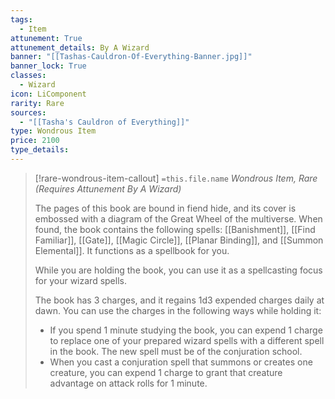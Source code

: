 ```yaml
---
tags:
  - Item
attunement: True
attunement_details: By A Wizard
banner: "[[Tashas-Cauldron-Of-Everything-Banner.jpg]]"
banner_lock: True
classes:
  - Wizard
icon: LiComponent
rarity: Rare
sources:
  - "[[Tasha's Cauldron of Everything]]"
type: Wondrous Item
price: 2100
type_details: 
---
```

>[!rare-wondrous-item-callout] `=this.file.name`
>*Wondrous Item, Rare (Requires Attunement By A Wizard)*
>
>The pages of this book are bound in fiend hide, and its cover is embossed with a diagram of the Great Wheel of the multiverse. When found, the book contains the following spells: [[Banishment]], [[Find Familiar]], [[Gate]], [[Magic Circle]], [[Planar Binding]], and [[Summon Elemental]]. It functions as a spellbook for you.
>
>While you are holding the book, you can use it as a spellcasting focus for your wizard spells.
>
>The book has 3 charges, and it regains 1d3 expended charges daily at dawn. You can use the charges in the following ways while holding it:
>
>* If you spend 1 minute studying the book, you can expend 1 charge to replace one of your prepared wizard spells with a different spell in the book. The new spell must be of the conjuration school.
>* When you cast a conjuration spell that summons or creates one creature, you can expend 1 charge to grant that creature advantage on attack rolls for 1 minute.
>
>
